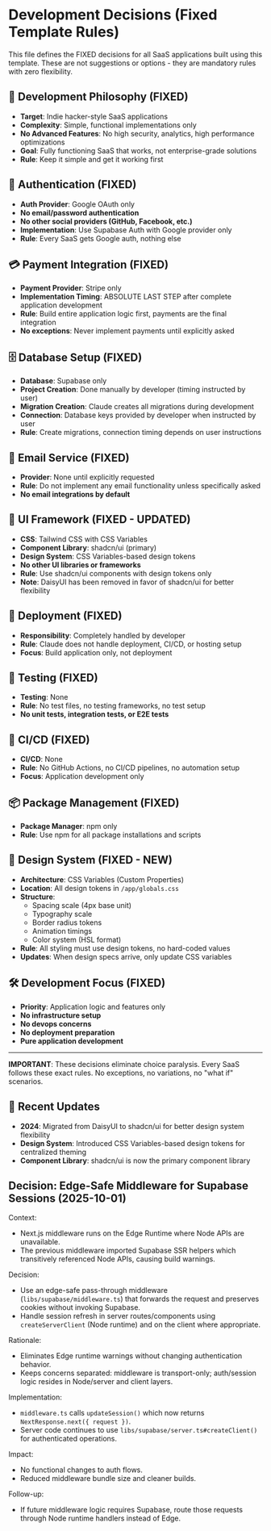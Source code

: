 # Development Decisions (Fixed Template Rules)

This file defines the FIXED decisions for all SaaS applications built using this template. These are not suggestions or options - they are mandatory rules with zero flexibility.

## 🎯 Development Philosophy (FIXED)
- **Target**: Indie hacker-style SaaS applications
- **Complexity**: Simple, functional implementations only
- **No Advanced Features**: No high security, analytics, high performance optimizations
- **Goal**: Fully functioning SaaS that works, not enterprise-grade solutions
- **Rule**: Keep it simple and get it working first

## 🔐 Authentication (FIXED)
- **Auth Provider**: Google OAuth only
- **No email/password authentication**
- **No other social providers (GitHub, Facebook, etc.)**
- **Implementation**: Use Supabase Auth with Google provider only
- **Rule**: Every SaaS gets Google auth, nothing else

## 💳 Payment Integration (FIXED) 
- **Payment Provider**: Stripe only
- **Implementation Timing**: ABSOLUTE LAST STEP after complete application development
- **Rule**: Build entire application logic first, payments are the final integration
- **No exceptions**: Never implement payments until explicitly asked

## 🗄️ Database Setup (FIXED)
- **Database**: Supabase only
- **Project Creation**: Done manually by developer (timing instructed by user)
- **Migration Creation**: Claude creates all migrations during development
- **Connection**: Database keys provided by developer when instructed by user
- **Rule**: Create migrations, connection timing depends on user instructions

## 📧 Email Service (FIXED)
- **Provider**: None until explicitly requested
- **Rule**: Do not implement any email functionality unless specifically asked
- **No email integrations by default**

## 🎨 UI Framework (FIXED - UPDATED)
- **CSS**: Tailwind CSS with CSS Variables
- **Component Library**: shadcn/ui (primary)
- **Design System**: CSS Variables-based design tokens
- **No other UI libraries or frameworks**
- **Rule**: Use shadcn/ui components with design tokens only
- **Note**: DaisyUI has been removed in favor of shadcn/ui for better flexibility

## 🚀 Deployment (FIXED)
- **Responsibility**: Completely handled by developer
- **Rule**: Claude does not handle deployment, CI/CD, or hosting setup
- **Focus**: Build application only, not deployment

## 🧪 Testing (FIXED)
- **Testing**: None
- **Rule**: No test files, no testing frameworks, no test setup
- **No unit tests, integration tests, or E2E tests**

## 🔄 CI/CD (FIXED)
- **CI/CD**: None
- **Rule**: No GitHub Actions, no CI/CD pipelines, no automation setup
- **Focus**: Application development only

## 📦 Package Management (FIXED)
- **Package Manager**: npm only
- **Rule**: Use npm for all package installations and scripts

## 🎨 Design System (FIXED - NEW)
- **Architecture**: CSS Variables (Custom Properties)
- **Location**: All design tokens in `/app/globals.css`
- **Structure**: 
  - Spacing scale (4px base unit)
  - Typography scale
  - Border radius tokens
  - Animation timings
  - Color system (HSL format)
- **Rule**: All styling must use design tokens, no hard-coded values
- **Updates**: When design specs arrive, only update CSS variables

## 🛠️ Development Focus (FIXED)
- **Priority**: Application logic and features only
- **No infrastructure setup**
- **No devops concerns**
- **No deployment preparation**
- **Pure application development**

---

**IMPORTANT**: These decisions eliminate choice paralysis. Every SaaS follows these exact rules. No exceptions, no variations, no "what if" scenarios.

## 📝 Recent Updates
- **2024**: Migrated from DaisyUI to shadcn/ui for better design system flexibility
- **Design System**: Introduced CSS Variables-based design tokens for centralized theming
- **Component Library**: shadcn/ui is now the primary component library
## Decision: Edge-Safe Middleware for Supabase Sessions (2025-10-01)

Context:
- Next.js middleware runs on the Edge Runtime where Node APIs are unavailable.
- The previous middleware imported Supabase SSR helpers which transitively referenced Node APIs, causing build warnings.

Decision:
- Use an edge-safe pass-through middleware (`libs/supabase/middleware.ts`) that forwards the request and preserves cookies without invoking Supabase.
- Handle session refresh in server routes/components using `createServerClient` (Node runtime) and on the client where appropriate.

Rationale:
- Eliminates Edge runtime warnings without changing authentication behavior.
- Keeps concerns separated: middleware is transport-only; auth/session logic resides in Node/server and client layers.

Implementation:
- `middleware.ts` calls `updateSession()` which now returns `NextResponse.next({ request })`.
- Server code continues to use `libs/supabase/server.ts#createClient()` for authenticated operations.

Impact:
- No functional changes to auth flows.
- Reduced middleware bundle size and cleaner builds.

Follow-up:
- If future middleware logic requires Supabase, route those requests through Node runtime handlers instead of Edge.
